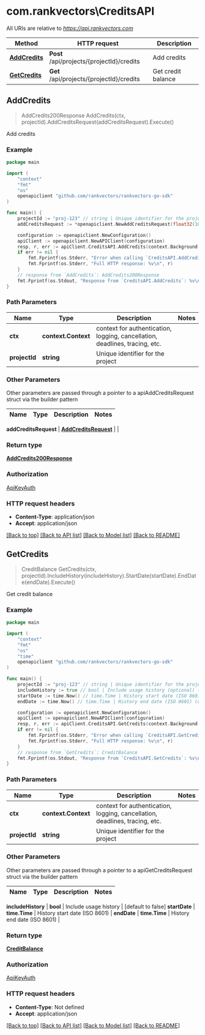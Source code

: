 # com.rankvectors\CreditsAPI

All URIs are relative to *https://api.rankvectors.com*

Method | HTTP request | Description
------------- | ------------- | -------------
[**AddCredits**](CreditsAPI.md#AddCredits) | **Post** /api/projects/{projectId}/credits | Add credits
[**GetCredits**](CreditsAPI.md#GetCredits) | **Get** /api/projects/{projectId}/credits | Get credit balance



## AddCredits

> AddCredits200Response AddCredits(ctx, projectId).AddCreditsRequest(addCreditsRequest).Execute()

Add credits



### Example

```go
package main

import (
	"context"
	"fmt"
	"os"
	openapiclient "github.com/rankvectors/rankvectors-go-sdk"
)

func main() {
	projectId := "proj-123" // string | Unique identifier for the project
	addCreditsRequest := *openapiclient.NewAddCreditsRequest(float32(100)) // AddCreditsRequest | 

	configuration := openapiclient.NewConfiguration()
	apiClient := openapiclient.NewAPIClient(configuration)
	resp, r, err := apiClient.CreditsAPI.AddCredits(context.Background(), projectId).AddCreditsRequest(addCreditsRequest).Execute()
	if err != nil {
		fmt.Fprintf(os.Stderr, "Error when calling `CreditsAPI.AddCredits``: %v\n", err)
		fmt.Fprintf(os.Stderr, "Full HTTP response: %v\n", r)
	}
	// response from `AddCredits`: AddCredits200Response
	fmt.Fprintf(os.Stdout, "Response from `CreditsAPI.AddCredits`: %v\n", resp)
}
```

### Path Parameters


Name | Type | Description  | Notes
------------- | ------------- | ------------- | -------------
**ctx** | **context.Context** | context for authentication, logging, cancellation, deadlines, tracing, etc.
**projectId** | **string** | Unique identifier for the project | 

### Other Parameters

Other parameters are passed through a pointer to a apiAddCreditsRequest struct via the builder pattern


Name | Type | Description  | Notes
------------- | ------------- | ------------- | -------------

 **addCreditsRequest** | [**AddCreditsRequest**](AddCreditsRequest.md) |  | 

### Return type

[**AddCredits200Response**](AddCredits200Response.md)

### Authorization

[ApiKeyAuth](../README.md#ApiKeyAuth)

### HTTP request headers

- **Content-Type**: application/json
- **Accept**: application/json

[[Back to top]](#) [[Back to API list]](../README.md#documentation-for-api-endpoints)
[[Back to Model list]](../README.md#documentation-for-models)
[[Back to README]](../README.md)


## GetCredits

> CreditBalance GetCredits(ctx, projectId).IncludeHistory(includeHistory).StartDate(startDate).EndDate(endDate).Execute()

Get credit balance



### Example

```go
package main

import (
	"context"
	"fmt"
	"os"
    "time"
	openapiclient "github.com/rankvectors/rankvectors-go-sdk"
)

func main() {
	projectId := "proj-123" // string | Unique identifier for the project
	includeHistory := true // bool | Include usage history (optional) (default to false)
	startDate := time.Now() // time.Time | History start date (ISO 8601) (optional)
	endDate := time.Now() // time.Time | History end date (ISO 8601) (optional)

	configuration := openapiclient.NewConfiguration()
	apiClient := openapiclient.NewAPIClient(configuration)
	resp, r, err := apiClient.CreditsAPI.GetCredits(context.Background(), projectId).IncludeHistory(includeHistory).StartDate(startDate).EndDate(endDate).Execute()
	if err != nil {
		fmt.Fprintf(os.Stderr, "Error when calling `CreditsAPI.GetCredits``: %v\n", err)
		fmt.Fprintf(os.Stderr, "Full HTTP response: %v\n", r)
	}
	// response from `GetCredits`: CreditBalance
	fmt.Fprintf(os.Stdout, "Response from `CreditsAPI.GetCredits`: %v\n", resp)
}
```

### Path Parameters


Name | Type | Description  | Notes
------------- | ------------- | ------------- | -------------
**ctx** | **context.Context** | context for authentication, logging, cancellation, deadlines, tracing, etc.
**projectId** | **string** | Unique identifier for the project | 

### Other Parameters

Other parameters are passed through a pointer to a apiGetCreditsRequest struct via the builder pattern


Name | Type | Description  | Notes
------------- | ------------- | ------------- | -------------

 **includeHistory** | **bool** | Include usage history | [default to false]
 **startDate** | **time.Time** | History start date (ISO 8601) | 
 **endDate** | **time.Time** | History end date (ISO 8601) | 

### Return type

[**CreditBalance**](CreditBalance.md)

### Authorization

[ApiKeyAuth](../README.md#ApiKeyAuth)

### HTTP request headers

- **Content-Type**: Not defined
- **Accept**: application/json

[[Back to top]](#) [[Back to API list]](../README.md#documentation-for-api-endpoints)
[[Back to Model list]](../README.md#documentation-for-models)
[[Back to README]](../README.md)

